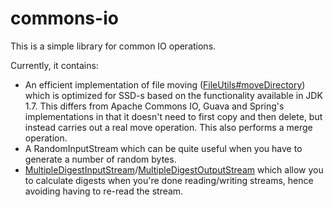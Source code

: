 # commons-io

This is a simple library for common IO operations.

Currently, it contains:
- An efficient implementation of file moving ([FileUtils#moveDirectory](https://github.com/carlspring/commons-io/blob/master/src/main/java/org/carlspring/commons/io/FileUtils.java)) which is optimized for SSD-s based on the functionality available in JDK 1.7.
  This differs from Apache Commons IO, Guava and Spring's implementations in that it doesn't need to first copy and then delete,
  but instead carries out a real move operation. This also performs a merge operation.
- A RandomInputStream which can be quite useful when you have to generate a number of random bytes.
- [MultipleDigestInputStream](https://github.com/carlspring/commons-io/blob/master/src/main/java/org/carlspring/commons/io/MultipleDigestInputStream.java)/[MultipleDigestOutputStream](https://github.com/carlspring/commons-io/blob/master/src/main/java/org/carlspring/commons/io/MultipleDigestOutputStream.java) which allow you to calculate digests when you're done reading/writing streams, hence avoiding having to re-read the stream.
